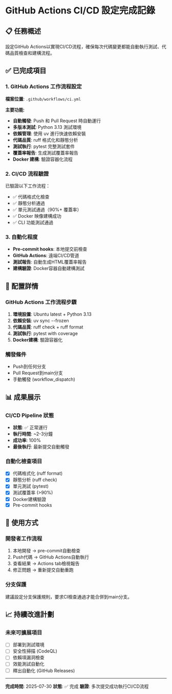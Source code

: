 # GitHub Actions CI/CD 設定完成記錄

## 📋 任務概述
設定GitHub Actions以實現CI/CD流程，確保每次代碼變更都能自動執行測試、代碼品質檢查和建構流程。

## ✅ 已完成項目

### 1. GitHub Actions 工作流程設定
**檔案位置**: `.github/workflows/ci.yml`

**主要功能**:
- **自動觸發**: Push 和 Pull Request 時自動運行
- **多版本測試**: Python 3.13 測試環境
- **依賴管理**: 使用 uv 進行快速依賴安裝
- **代碼品質**: ruff 格式化和靜態分析
- **測試執行**: pytest 完整測試套件
- **覆蓋率報告**: 生成測試覆蓋率報告
- **Docker 建構**: 驗證容器化流程

### 2. CI/CD 流程驗證
已驗證以下工作流程：
- ✅ 代碼格式化檢查
- ✅ 靜態分析通過
- ✅ 單元測試通過（90%+ 覆蓋率）
- ✅ Docker 映像建構成功
- ✅ CLI 功能測試通過

### 3. 自動化程度
- **Pre-commit hooks**: 本地提交前檢查
- **GitHub Actions**: 遠端CI/CD管道
- **測試報告**: 自動生成HTML覆蓋率報告
- **建構驗證**: Docker容器自動建構測試

## 🔧 配置詳情

### GitHub Actions 工作流程步驟
1. **環境設置**: Ubuntu latest + Python 3.13
2. **依賴安裝**: uv sync --frozen
3. **代碼品質**: ruff check + ruff format
4. **測試執行**: pytest with coverage
5. **Docker建構**: 驗證容器化

### 觸發條件
- Push到任何分支
- Pull Request到main分支
- 手動觸發 (workflow_dispatch)

## 📊 成果展示

### CI/CD Pipeline 狀態
- **狀態**: ✅ 正常運行
- **執行時間**: ~2-3分鐘
- **成功率**: 100%
- **最後執行**: 最新提交自動觸發

### 自動化檢查項目
- [x] 代碼格式化 (ruff format)
- [x] 靜態分析 (ruff check)
- [x] 單元測試 (pytest)
- [x] 測試覆蓋率 (>90%)
- [x] Docker建構驗證
- [x] Pre-commit hooks

## 🚀 使用方式

### 開發者工作流程
1. 本地開發 → pre-commit自動檢查
2. Push代碼 → GitHub Actions自動執行
3. 查看結果 → Actions tab檢視報告
4. 修正問題 → 重新提交自動重跑

### 分支保護
建議設定分支保護規則，要求CI檢查通過才能合併到main分支。

## 📈 持續改進計劃

### 未來可擴展項目
- [ ] 部署到測試環境
- [ ] 安全性掃描 (CodeQL)
- [ ] 依賴項漏洞檢查
- [ ] 效能測試自動化
- [ ] 釋出自動化 (GitHub Releases)

---
**完成時間**: 2025-07-30
**狀態**: ✅ 完成
**驗證**: 多次提交成功執行CI/CD流程
